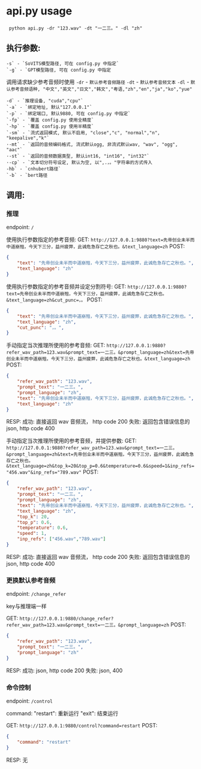 # api.py usage

```
 python api.py -dr "123.wav" -dt "一二三。" -dl "zh" 
```

## 执行参数:

```
-s` - `SoVITS模型路径, 可在 config.py 中指定`
`-g` - `GPT模型路径, 可在 config.py 中指定
```

调用请求缺少参考音频时使用
`-dr` - `默认参考音频路径`
`-dt` - `默认参考音频文本`
`-dl` - `默认参考音频语种, "中文","英文","日文","韩文","粤语,"zh","en","ja","ko","yue"`

```
-d` - `推理设备, "cuda","cpu"`
`-a` - `绑定地址, 默认"127.0.0.1"`
`-p` - `绑定端口, 默认9880, 可在 config.py 中指定`
`-fp` - `覆盖 config.py 使用全精度`
`-hp` - `覆盖 config.py 使用半精度`
`-sm` - `流式返回模式, 默认不启用, "close","c", "normal","n", "keepalive","k"`
·-mt` - `返回的音频编码格式, 流式默认ogg, 非流式默认wav, "wav", "ogg", "aac"`
·-st` - `返回的音频数据类型, 默认int16, "int16", "int32"`
·-cp` - `文本切分符号设定, 默认为空, 以",.，。"字符串的方式传入
-hb` - `cnhubert路径`
`-b` - `bert路径
```

## 调用:

### 推理

endpoint: `/`

使用执行参数指定的参考音频:
GET:
    `http://127.0.0.1:9880?text=先帝创业未半而中道崩殂，今天下三分，益州疲弊，此诚危急存亡之秋也。&text_language=zh`
POST:
```json
{
    "text": "先帝创业未半而中道崩殂，今天下三分，益州疲弊，此诚危急存亡之秋也。",
    "text_language": "zh"
}
```

使用执行参数指定的参考音频并设定分割符号:
GET:
    `http://127.0.0.1:9880?text=先帝创业未半而中道崩殂，今天下三分，益州疲弊，此诚危急存亡之秋也。&text_language=zh&cut_punc=，。`
POST:
```json
{
    "text": "先帝创业未半而中道崩殂，今天下三分，益州疲弊，此诚危急存亡之秋也。",
    "text_language": "zh",
    "cut_punc": "，。",
}
```

手动指定当次推理所使用的参考音频:
GET:
    `http://127.0.0.1:9880?refer_wav_path=123.wav&prompt_text=一二三。&prompt_language=zh&text=先帝创业未半而中道崩殂，今天下三分，益州疲弊，此诚危急存亡之秋也。&text_language=zh`
POST:
```json
{
    "refer_wav_path": "123.wav",
    "prompt_text": "一二三。",
    "prompt_language": "zh",
    "text": "先帝创业未半而中道崩殂，今天下三分，益州疲弊，此诚危急存亡之秋也。",
    "text_language": "zh"
}
```

RESP:
成功: 直接返回 wav 音频流， http code 200
失败: 返回包含错误信息的 json, http code 400

手动指定当次推理所使用的参考音频，并提供参数:
GET:
    `http://127.0.0.1:9880?refer_wav_path=123.wav&prompt_text=一二三。&prompt_language=zh&text=先帝创业未半而中道崩殂，今天下三分，益州疲弊，此诚危急存亡之秋也。&text_language=zh&top_k=20&top_p=0.6&temperature=0.6&speed=1&inp_refs="456.wav"&inp_refs="789.wav"`
POST:
```json
{
    "refer_wav_path": "123.wav",
    "prompt_text": "一二三。",
    "prompt_language": "zh",
    "text": "先帝创业未半而中道崩殂，今天下三分，益州疲弊，此诚危急存亡之秋也。",
    "text_language": "zh",
    "top_k": 20,
    "top_p": 0.6,
    "temperature": 0.6,
    "speed": 1,
    "inp_refs": ["456.wav","789.wav"]
}
```

RESP:
成功: 直接返回 wav 音频流， http code 200
失败: 返回包含错误信息的 json, http code 400


### 更换默认参考音频

endpoint: `/change_refer`

key与推理端一样

GET:
    `http://127.0.0.1:9880/change_refer?refer_wav_path=123.wav&prompt_text=一二三。&prompt_language=zh`
POST:
```json
{
    "refer_wav_path": "123.wav",
    "prompt_text": "一二三。",
    "prompt_language": "zh"
}
```

RESP:
成功: json, http code 200
失败: json, 400


### 命令控制

endpoint: `/control`

command:
"restart": 重新运行
"exit": 结束运行

GET:
    `http://127.0.0.1:9880/control?command=restart`
POST:
```json
{
    "command": "restart"
}
```

RESP: 无
